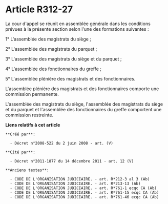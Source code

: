 # Article R312-27

La cour d'appel se réunit en assemblée générale dans les conditions prévues à la présente section selon l'une des formations
suivantes :

1° L'assemblée des magistrats du siège ;

2° L'assemblée des magistrats du parquet ;

3° L'assemblée des magistrats du siège et du parquet ;

4° L'assemblée des fonctionnaires du greffe ;

5° L'assemblée plénière des magistrats et des fonctionnaires.

L'assemblée plénière des magistrats et des fonctionnaires comporte une commission permanente.

L'assemblée des magistrats du siège, l'assemblée des magistrats du siège et du parquet et l'assemblée des fonctionnaires du
greffe comportent une commission restreinte.

**Liens relatifs à cet article**

	**Créé par**:

	  - Décret n°2008-522 du 2 juin 2008 - art. (V)

	**Cité par**:

	  - Décret n°2011-1877 du 14 décembre 2011 - art. 12 (V)

	**Anciens textes**:

	  - CODE DE L'ORGANISATION JUDICIAIRE. - art. R*212-3 al 3 (Ab)
	  - CODE DE L'ORGANISATION JUDICIAIRE. - art. R*213-13 (Ab)
	  - CODE DE L'ORGANISATION JUDICIAIRE. - art. R*761-1 ecqc CA (Ab)
	  - CODE DE L'ORGANISATION JUDICIAIRE. - art. R*761-15 ecqc CA (Ab)
	  - CODE DE L'ORGANISATION JUDICIAIRE. - art. R*761-46 ecqc CA (Ab)
